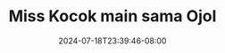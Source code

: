 --- 
title: "Miss Kocok main sama Ojol"
description: "download  video bokep Miss Kocok main sama Ojol   full vidio baru"
date: 2024-07-18T23:39:46-08:00
file_code: "je8lnqtqwv1l"
draft: false
cover: "nhhsa2ru3k744cpv.jpg"
tags: ["Miss", "Kocok", "main", "sama", "Ojol", "bokep-indo", "bokep-viral", "bokep-ig"]
length: 794
fld_id: "1483075"
foldername: "A Miss kocok"
categories: ["A Miss kocok"]
views: 0
---